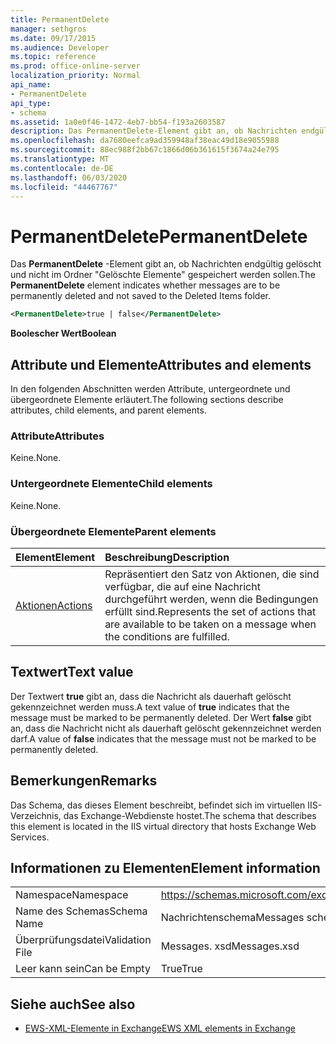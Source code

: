 ```yaml
---
title: PermanentDelete
manager: sethgros
ms.date: 09/17/2015
ms.audience: Developer
ms.topic: reference
ms.prod: office-online-server
localization_priority: Normal
api_name:
- PermanentDelete
api_type:
- schema
ms.assetid: 1a0e0f46-1472-4eb7-bb54-f193a2603587
description: Das PermanentDelete-Element gibt an, ob Nachrichten endgültig gelöscht und nicht im Ordner "Gelöschte Elemente" gespeichert werden sollen.
ms.openlocfilehash: da7680eefca9ad359948af38eac49d18e9055988
ms.sourcegitcommit: 88ec988f2bb67c1866d06b361615f3674a24e795
ms.translationtype: MT
ms.contentlocale: de-DE
ms.lasthandoff: 06/03/2020
ms.locfileid: "44467767"
---
```

# <a name="permanentdelete"></a><span data-ttu-id="d3730-103">PermanentDelete</span><span class="sxs-lookup"><span data-stu-id="d3730-103">PermanentDelete</span></span>

<span data-ttu-id="d3730-104">Das **PermanentDelete** -Element gibt an, ob Nachrichten endgültig gelöscht und nicht im Ordner "Gelöschte Elemente" gespeichert werden sollen.</span><span class="sxs-lookup"><span data-stu-id="d3730-104">The **PermanentDelete** element indicates whether messages are to be permanently deleted and not saved to the Deleted Items folder.</span></span> 
  
```XML
<PermanentDelete>true | false</PermanentDelete>
```

 <span data-ttu-id="d3730-105">**Boolescher Wert**</span><span class="sxs-lookup"><span data-stu-id="d3730-105">**Boolean**</span></span>
## <a name="attributes-and-elements"></a><span data-ttu-id="d3730-106">Attribute und Elemente</span><span class="sxs-lookup"><span data-stu-id="d3730-106">Attributes and elements</span></span>

<span data-ttu-id="d3730-107">In den folgenden Abschnitten werden Attribute, untergeordnete und übergeordnete Elemente erläutert.</span><span class="sxs-lookup"><span data-stu-id="d3730-107">The following sections describe attributes, child elements, and parent elements.</span></span>
  
### <a name="attributes"></a><span data-ttu-id="d3730-108">Attribute</span><span class="sxs-lookup"><span data-stu-id="d3730-108">Attributes</span></span>

<span data-ttu-id="d3730-109">Keine.</span><span class="sxs-lookup"><span data-stu-id="d3730-109">None.</span></span>
  
### <a name="child-elements"></a><span data-ttu-id="d3730-110">Untergeordnete Elemente</span><span class="sxs-lookup"><span data-stu-id="d3730-110">Child elements</span></span>

<span data-ttu-id="d3730-111">Keine.</span><span class="sxs-lookup"><span data-stu-id="d3730-111">None.</span></span>
  
### <a name="parent-elements"></a><span data-ttu-id="d3730-112">Übergeordnete Elemente</span><span class="sxs-lookup"><span data-stu-id="d3730-112">Parent elements</span></span>

|<span data-ttu-id="d3730-113">**Element**</span><span class="sxs-lookup"><span data-stu-id="d3730-113">**Element**</span></span>|<span data-ttu-id="d3730-114">**Beschreibung**</span><span class="sxs-lookup"><span data-stu-id="d3730-114">**Description**</span></span>|
|:-----|:-----|
|[<span data-ttu-id="d3730-115">Aktionen</span><span class="sxs-lookup"><span data-stu-id="d3730-115">Actions</span></span>](actions.md) <br/> |<span data-ttu-id="d3730-116">Repräsentiert den Satz von Aktionen, die sind verfügbar, die auf eine Nachricht durchgeführt werden, wenn die Bedingungen erfüllt sind.</span><span class="sxs-lookup"><span data-stu-id="d3730-116">Represents the set of actions that are available to be taken on a message when the conditions are fulfilled.</span></span>  <br/> |
   
## <a name="text-value"></a><span data-ttu-id="d3730-117">Textwert</span><span class="sxs-lookup"><span data-stu-id="d3730-117">Text value</span></span>

<span data-ttu-id="d3730-118">Der Textwert **true** gibt an, dass die Nachricht als dauerhaft gelöscht gekennzeichnet werden muss.</span><span class="sxs-lookup"><span data-stu-id="d3730-118">A text value of **true** indicates that the message must be marked to be permanently deleted.</span></span> <span data-ttu-id="d3730-119">Der Wert **false** gibt an, dass die Nachricht nicht als dauerhaft gelöscht gekennzeichnet werden darf.</span><span class="sxs-lookup"><span data-stu-id="d3730-119">A value of **false** indicates that the message must not be marked to be permanently deleted.</span></span> 
  
## <a name="remarks"></a><span data-ttu-id="d3730-120">Bemerkungen</span><span class="sxs-lookup"><span data-stu-id="d3730-120">Remarks</span></span>

<span data-ttu-id="d3730-121">Das Schema, das dieses Element beschreibt, befindet sich im virtuellen IIS-Verzeichnis, das Exchange-Webdienste hostet.</span><span class="sxs-lookup"><span data-stu-id="d3730-121">The schema that describes this element is located in the IIS virtual directory that hosts Exchange Web Services.</span></span>
  
## <a name="element-information"></a><span data-ttu-id="d3730-122">Informationen zu Elementen</span><span class="sxs-lookup"><span data-stu-id="d3730-122">Element information</span></span>

|||
|:-----|:-----|
|<span data-ttu-id="d3730-123">Namespace</span><span class="sxs-lookup"><span data-stu-id="d3730-123">Namespace</span></span>  <br/> |https://schemas.microsoft.com/exchange/services/2006/messages  <br/> |
|<span data-ttu-id="d3730-124">Name des Schemas</span><span class="sxs-lookup"><span data-stu-id="d3730-124">Schema Name</span></span>  <br/> |<span data-ttu-id="d3730-125">Nachrichtenschema</span><span class="sxs-lookup"><span data-stu-id="d3730-125">Messages schema</span></span>  <br/> |
|<span data-ttu-id="d3730-126">Überprüfungsdatei</span><span class="sxs-lookup"><span data-stu-id="d3730-126">Validation File</span></span>  <br/> |<span data-ttu-id="d3730-127">Messages. xsd</span><span class="sxs-lookup"><span data-stu-id="d3730-127">Messages.xsd</span></span>  <br/> |
|<span data-ttu-id="d3730-128">Leer kann sein</span><span class="sxs-lookup"><span data-stu-id="d3730-128">Can be Empty</span></span>  <br/> |<span data-ttu-id="d3730-129">True</span><span class="sxs-lookup"><span data-stu-id="d3730-129">True</span></span>  <br/> |
   
## <a name="see-also"></a><span data-ttu-id="d3730-130">Siehe auch</span><span class="sxs-lookup"><span data-stu-id="d3730-130">See also</span></span>



- [<span data-ttu-id="d3730-131">EWS-XML-Elemente in Exchange</span><span class="sxs-lookup"><span data-stu-id="d3730-131">EWS XML elements in Exchange</span></span>](ews-xml-elements-in-exchange.md)


